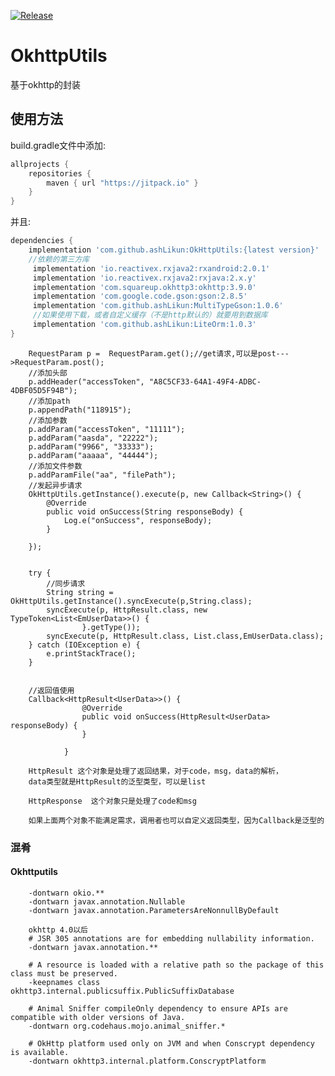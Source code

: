 [![Release](https://jitpack.io/v/ashLikun/OkHttpUtils.svg)](https://jitpack.io/#ashLikun/OkHttpUtils)


# **OkhttpUtils**
基于okhttp的封装
## 使用方法

build.gradle文件中添加:
```gradle
allprojects {
    repositories {
        maven { url "https://jitpack.io" }
    }
}
```
并且:

```gradle
dependencies {
    implementation 'com.github.ashLikun:OkHttpUtils:{latest version}'
    //依赖的第三方库
     implementation 'io.reactivex.rxjava2:rxandroid:2.0.1'
     implementation 'io.reactivex.rxjava2:rxjava:2.x.y'
     implementation 'com.squareup.okhttp3:okhttp:3.9.0'
     implementation 'com.google.code.gson:gson:2.8.5'
     implementation 'com.github.ashLikun:MultiTypeGson:1.0.6'
     //如果使用下载，或者自定义缓存（不是http默认的）就要用到数据库
     implementation 'com.github.ashLikun:LiteOrm:1.0.3'
}
```
        RequestParam p =  RequestParam.get();//get请求,可以是post--->RequestParam.post();
        //添加头部
        p.addHeader("accessToken", "A8C5CF33-64A1-49F4-ADBC-4DBF05D5F94B");
        //添加path
        p.appendPath("118915");
        //添加参数
        p.addParam("accessToken", "11111");
        p.addParam("aasda", "22222");
        p.addParam("9966", "33333");
        p.addParam("aaaaa", "44444");
        //添加文件参数
        p.addParamFile("aa", "filePath");
        //发起异步请求
        OkHttpUtils.getInstance().execute(p, new Callback<String>() {
            @Override
            public void onSuccess(String responseBody) {
                Log.e("onSuccess", responseBody);
            }

        });

        
        try {
            //同步请求
            String string = OkHttpUtils.getInstance().syncExecute(p,String.class);
            syncExecute(p, HttpResult.class, new TypeToken<List<EmUserData>>() {
                    }.getType());
            syncExecute(p, HttpResult.class, List.class,EmUserData.class);
        } catch (IOException e) {
            e.printStackTrace();
        }
        
        
        //返回值使用
        Callback<HttpResult<UserData>>() {
                    @Override
                    public void onSuccess(HttpResult<UserData> responseBody) {
                    }
        
                }
                
        HttpResult 这个对象是处理了返回结果，对于code，msg，data的解析，
        data类型就是HttpResult的泛型类型，可以是list

        HttpResponse  这个对象只是处理了code和msg
        
        如果上面两个对象不能满足需求，调用者也可以自定义返回类型，因为Callback是泛型的
### 混肴
#### Okhttputils
        -dontwarn okio.**
        -dontwarn javax.annotation.Nullable
        -dontwarn javax.annotation.ParametersAreNonnullByDefault
        
        okhttp 4.0以后
        # JSR 305 annotations are for embedding nullability information.
        -dontwarn javax.annotation.**
        
        # A resource is loaded with a relative path so the package of this class must be preserved.
        -keepnames class okhttp3.internal.publicsuffix.PublicSuffixDatabase
        
        # Animal Sniffer compileOnly dependency to ensure APIs are compatible with older versions of Java.
        -dontwarn org.codehaus.mojo.animal_sniffer.*
        
        # OkHttp platform used only on JVM and when Conscrypt dependency is available.
        -dontwarn okhttp3.internal.platform.ConscryptPlatform


